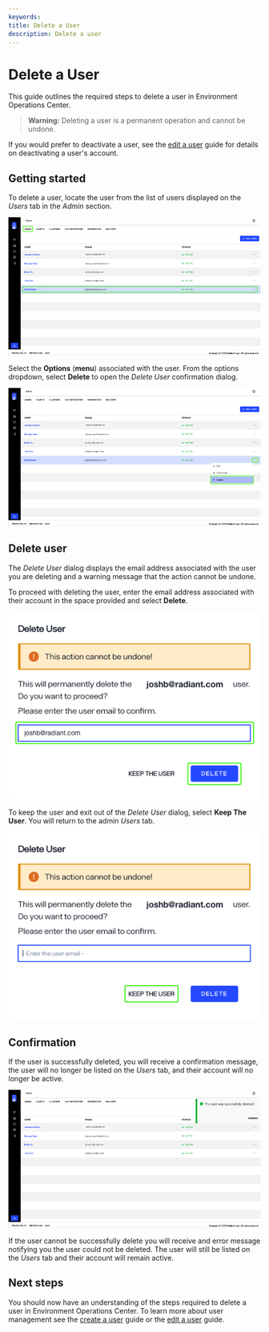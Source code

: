 ```yaml
---
keywords:
title: Delete a User
description: Delete a user
---
```

# Delete a User

This guide outlines the required steps to delete a user in Environment Operations Center.

> **Warning:** Deleting a user is a permanent operation and cannot be undone.

If you would prefer to deactivate a user, see the [edit a user](edit-user.md) guide for details on deactivating a user's account.

## Getting started

To delete a user, locate the user from the list of users displayed on the *Users* tab in the *Admin* section.

![image description](images/delete-select-user.png)

Select the **Options** (**menu**) associated with the user. From the options dropdown, select **Delete** to open the *Delete User* confirmation dialog.

![image description](images/delete-options.png)

## Delete user

The *Delete User* dialog displays the email address associated with the user you are deleting and a warning message that the action cannot be undone.

To proceed with deleting the user, enter the email address associated with their account in the space provided and select **Delete**.

![image description](images/delete-dialog.png)

To keep the user and exit out of the *Delete User* dialog, select **Keep The User**. You will return to the admin *Users* tab.

![image description](images/delete-cancel.png)

## Confirmation

If the user is successfully deleted, you will receive a confirmation message, the user will no longer be listed on the *Users* tab, and their account will no longer be active.

![image description](images/delete-success.png)

If the user cannot be successfully delete you will receive and error message notifying you the user could not be deleted. The user will still be listed on the *Users* tab and their account will remain active.

## Next steps

You should now have an understanding of the steps required to delete a user in Environment Operations Center. To learn more about user management see the [create a user](create-user.md) guide or the [edit a user](edit-user.md) guide.


